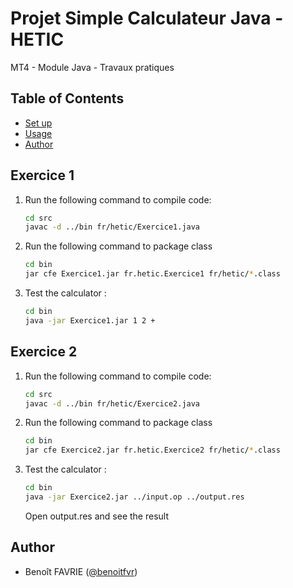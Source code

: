 # Projet Simple Calculateur Java - HETIC

MT4 - Module Java - Travaux pratiques

## Table of Contents

- [Set up](#setup)
- [Usage](#usage)
- [Author](#author)

## Exercice 1

1. Run the following command to compile code:

   ```bash
   cd src
   javac -d ../bin fr/hetic/Exercice1.java
   ```

2. Run the following command to package class

   ```bash
   cd bin
   jar cfe Exercice1.jar fr.hetic.Exercice1 fr/hetic/*.class
   ```

3. Test the calculator :

   ```bash
   cd bin
   java -jar Exercice1.jar 1 2 +
   ```

## Exercice 2

1. Run the following command to compile code:

   ```bash
   cd src
   javac -d ../bin fr/hetic/Exercice2.java
   ```

2. Run the following command to package class

   ```bash
   cd bin
   jar cfe Exercice2.jar fr.hetic.Exercice2 fr/hetic/*.class
   ```

3. Test the calculator :

   ```bash
   cd bin
   java -jar Exercice2.jar ../input.op ../output.res
   ```

   Open output.res and see the result

## Author

- Benoît FAVRIE ([@benoitfvr](https://github.com/benoitfvr))<br />
